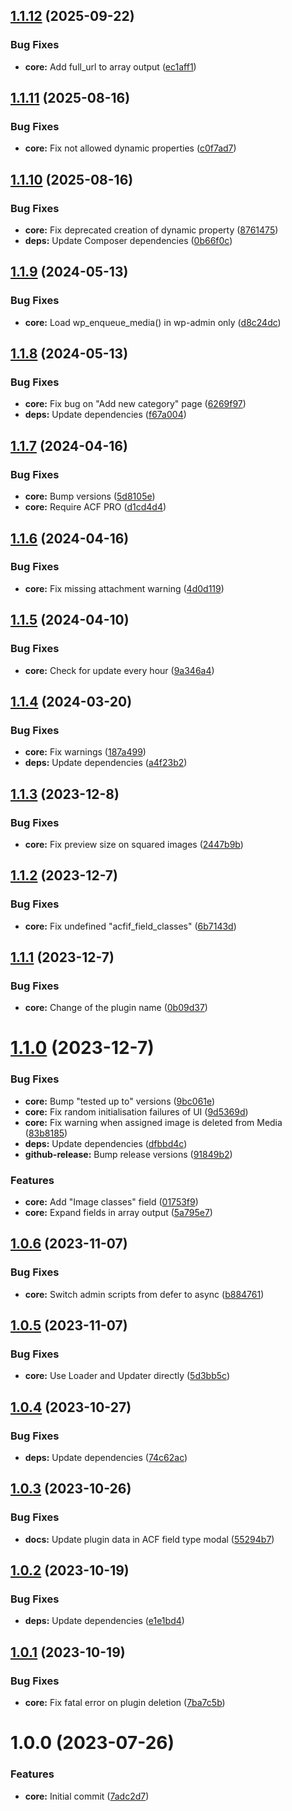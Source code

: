 ## [1.1.12](https://github.com/lexo-ch/acf-image-focus/compare/v1.1.11...v1.1.12) (2025-09-22)


### Bug Fixes

* **core:** Add full_url to array output ([ec1aff1](https://github.com/lexo-ch/acf-image-focus/commit/ec1aff1a55f7bf6c5dc12bf8d29646dee0a4f8dd))

## [1.1.11](https://github.com/lexo-ch/acf-image-focus/compare/v1.1.10...v1.1.11) (2025-08-16)


### Bug Fixes

* **core:** Fix not allowed dynamic properties ([c0f7ad7](https://github.com/lexo-ch/acf-image-focus/commit/c0f7ad7b61ad92791f16948536e0e58e014df31d))

## [1.1.10](https://github.com/lexo-ch/acf-image-focus/compare/v1.1.9...v1.1.10) (2025-08-16)


### Bug Fixes

* **core:** Fix deprecated creation of dynamic property ([8761475](https://github.com/lexo-ch/acf-image-focus/commit/8761475e3f39f9194b688f7d2646808cbd60c25c))
* **deps:** Update Composer dependencies ([0b66f0c](https://github.com/lexo-ch/acf-image-focus/commit/0b66f0c74a32038a59a0acdf1c09006a6aa37820))

## [1.1.9](https://github.com/lexo-ch/acf-image-focus/compare/v1.1.8...v1.1.9) (2024-05-13)


### Bug Fixes

* **core:** Load wp_enqueue_media() in wp-admin only ([d8c24dc](https://github.com/lexo-ch/acf-image-focus/commit/d8c24dc4aeab0a357a88f8b6b24a194c0dd1e042))

## [1.1.8](https://github.com/lexo-ch/acf-image-focus/compare/v1.1.7...v1.1.8) (2024-05-13)


### Bug Fixes

* **core:** Fix bug on "Add new category" page ([6269f97](https://github.com/lexo-ch/acf-image-focus/commit/6269f97794dfb530e179edf6bc175e765553d08e))
* **deps:** Update dependencies ([f67a004](https://github.com/lexo-ch/acf-image-focus/commit/f67a0044ec151ee2dce59e9a5813987e18f96d89))

## [1.1.7](https://github.com/lexo-ch/acf-image-focus/compare/v1.1.6...v1.1.7) (2024-04-16)


### Bug Fixes

* **core:** Bump versions ([5d8105e](https://github.com/lexo-ch/acf-image-focus/commit/5d8105e4aaf44671dbc5a3f7549b47157ec77582))
* **core:** Require ACF PRO ([d1cd4d4](https://github.com/lexo-ch/acf-image-focus/commit/d1cd4d4474b197066f937962028fff6236789716))

## [1.1.6](https://github.com/lexo-ch/acf-image-focus/compare/v1.1.5...v1.1.6) (2024-04-16)


### Bug Fixes

* **core:** Fix missing attachment warning ([4d0d119](https://github.com/lexo-ch/acf-image-focus/commit/4d0d119715899b6dfe2a701f5cff05fb3426d8d4))

## [1.1.5](https://github.com/lexo-ch/acf-image-focus/compare/v1.1.4...v1.1.5) (2024-04-10)


### Bug Fixes

* **core:** Check for update every hour ([9a346a4](https://github.com/lexo-ch/acf-image-focus/commit/9a346a4b09f02c530c632372afe1399d29ac18ce))

## [1.1.4](https://github.com/lexo-ch/acf-image-focus/compare/v1.1.3...v1.1.4) (2024-03-20)


### Bug Fixes

* **core:** Fix warnings ([187a499](https://github.com/lexo-ch/acf-image-focus/commit/187a4995e28868a3c7d6040baeae0cd1916d0559))
* **deps:** Update dependencies ([a4f23b2](https://github.com/lexo-ch/acf-image-focus/commit/a4f23b2fd8c70756c5c62e37dc6601dd58ec4419))

## [1.1.3](https://github.com/lexo-ch/acf-image-focus/compare/v1.1.2...v1.1.3) (2023-12-8)


### Bug Fixes

* **core:** Fix preview size on squared images ([2447b9b](https://github.com/lexo-ch/acf-image-focus/commit/2447b9bd3e382c2f8b5a2c40b7e7300efd08562a))

## [1.1.2](https://github.com/lexo-ch/acf-image-focus/compare/v1.1.1...v1.1.2) (2023-12-7)


### Bug Fixes

* **core:** Fix undefined "acfif_field_classes" ([6b7143d](https://github.com/lexo-ch/acf-image-focus/commit/6b7143d32e67463f6f17a1053717a2a58e912ec5))

## [1.1.1](https://github.com/lexo-ch/acf-image-focus/compare/v1.1.0...v1.1.1) (2023-12-7)


### Bug Fixes

* **core:** Change of the plugin name ([0b09d37](https://github.com/lexo-ch/acf-image-focus/commit/0b09d37839f08ec7fccfd7f66cf36eed52b655bd))

# [1.1.0](https://github.com/lexo-ch/acf-image-focus/compare/v1.0.6...v1.1.0) (2023-12-7)


### Bug Fixes

* **core:** Bump "tested up to" versions ([9bc061e](https://github.com/lexo-ch/acf-image-focus/commit/9bc061e231fb08d9af2a5f7214175a2ab6f1213d))
* **core:** Fix random initialisation failures of UI ([9d5369d](https://github.com/lexo-ch/acf-image-focus/commit/9d5369d87c89417fc244f72feeb647b683691fb9))
* **core:** Fix warning when assigned image is deleted from Media ([83b8185](https://github.com/lexo-ch/acf-image-focus/commit/83b818500daf3c644e0c8333461b1313cae894b9))
* **deps:** Update dependencies ([dfbbd4c](https://github.com/lexo-ch/acf-image-focus/commit/dfbbd4c2be8b681f9afb02c9d81b3daf73b46cc0))
* **github-release:** Bump release versions ([91849b2](https://github.com/lexo-ch/acf-image-focus/commit/91849b2cf51d2eee290fcbe233fafd2fd0ebdc58))


### Features

* **core:** Add "Image classes" field ([01753f9](https://github.com/lexo-ch/acf-image-focus/commit/01753f9e0b2abdb92b15a9e394d2cfdc5271ca96))
* **core:** Expand fields in array output ([5a795e7](https://github.com/lexo-ch/acf-image-focus/commit/5a795e7f95cde6d3da6c914148b937d2a9bc18c0))

## [1.0.6](https://github.com/lexo-ch/acf-image-focus/compare/v1.0.5...v1.0.6) (2023-11-07)


### Bug Fixes

* **core:** Switch admin scripts from defer to async ([b884761](https://github.com/lexo-ch/acf-image-focus/commit/b884761f2eb3ffa8d6be2f0f48d3036bbfb4d590))

## [1.0.5](https://github.com/lexo-ch/acf-image-focus/compare/v1.0.4...v1.0.5) (2023-11-07)


### Bug Fixes

* **core:** Use Loader and Updater directly ([5d3bb5c](https://github.com/lexo-ch/acf-image-focus/commit/5d3bb5cb921fc71be6cc32b1571ae00ae7021e7e))

## [1.0.4](https://github.com/lexo-ch/acf-image-focus/compare/v1.0.3...v1.0.4) (2023-10-27)


### Bug Fixes

* **deps:** Update dependencies ([74c62ac](https://github.com/lexo-ch/acf-image-focus/commit/74c62acfdefe2231fbea2e1802dc51112a647f5b))

## [1.0.3](https://github.com/lexo-ch/acf-image-focus/compare/v1.0.2...v1.0.3) (2023-10-26)


### Bug Fixes

* **docs:** Update plugin data in ACF field type modal ([55294b7](https://github.com/lexo-ch/acf-image-focus/commit/55294b7260b335f08a0b04435d232cb8e565c66e))

## [1.0.2](https://github.com/lexo-ch/acf-image-focus/compare/v1.0.1...v1.0.2) (2023-10-19)


### Bug Fixes

* **deps:** Update dependencies ([e1e1bd4](https://github.com/lexo-ch/acf-image-focus/commit/e1e1bd4b17a687968365bfd06e2c4bb2f0a84cb2))

## [1.0.1](https://github.com/lexo-ch/acf-image-focus/compare/v1.0.0...v1.0.1) (2023-10-19)


### Bug Fixes

* **core:** Fix fatal error on plugin deletion ([7ba7c5b](https://github.com/lexo-ch/acf-image-focus/commit/7ba7c5b8b1841efc96eab73d96ef1c0435223bf1))

# 1.0.0 (2023-07-26)


### Features

* **core:** Initial commit ([7adc2d7](https://github.com/lexo-ch/acf-image-focus/commit/7adc2d7d4c4b69800ac9e6a293e7035aae385b8f))

